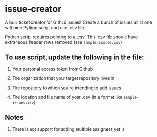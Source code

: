 # issue-creator
A bulk ticket creator for Github issues! Create a bunch of issues all at one with one Python script and one .csv file.

Python script requires pointing to a .csv. This .csv file should have extraneous header rows removed (see `sample-issues.csv`)

## To use script, update the following in the file:

  1) Your personal access token from Github
  
  2) The organization that your target repository lives in
  
  3) The repository to which you're intending to add issues
  
  4) The location and file name of your .csv (in a format like `sample-issues.csv`)

## Notes

1) There is not support for adding multiple assignees yet :(
